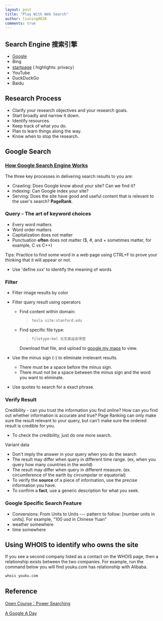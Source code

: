 ```yaml
---
layout: post
title: "Play With Web Search"
author: liuning0820
comments: true
---
```


## Search Engine 搜索引擎

- [Google](http://www.google.com/ncr)
- Bing
- [startpage](http://www.startpage.com) ( highlights: privacy）
- YouTube
- DuckDuckGo
- Baidu

## Research Process

- Clarify your research objectives and your research goals.
- Start broadly and narrow it down.
- Identify resources.
- Keep track of what you do.
- Plan to learn things along the way.
- Know when to stop the research.

## Google Search

### [How Google Search Engine Works](https://www.google.com/search/howsearchworks/)

The three key processes in delivering search results to you are:

- Crawling: Does Google know about your site? Can we find it?
- Indexing: Can Google index your site?
- Serving: Does the site have good and useful content that is relevant to the user's search? **PageRank**.

### Query - The art of keyword choices

- Every word matters
- Word order matters
- Capitalization does not matter
- Punctuation **often** does not matter ($, #, and + sometimes matter, for example, C vs C++)

Tips: Practice to find some word in a web page using CTRL+F to prove your thinking that it will appear or not.

- Use 'define xxx' to identify the meaning of words

### Filter

- Filter image results by color
- Filter query result using operators
  - Find content within domain:

    > ```sh
    > tesla site:stanford.edu
    > ```

  - Find specific file type:

    > ```sh
    > filetype:kml 北京奥运会场馆
    > ```
    Download that file, and upload to [google my maps](https://www.google.com/mymaps) to view.

- Use the minus sign (-) to eliminate irrelevant results.
  - There must be a space before the minus sign.
  - There must not be a space between the minus sign and the word you want to eliminate.

- Use quotes to search for a exact phrase.

### Verify Result

Credibility - can you trust the information you find online? How can you find out whether information is accurate and true?
Page Ranking can only make sure the result relevant to your query, but can't make sure the ordered result is credible for you.

- To check the credibility, just do one more search.

Variant data

- Don't imply the answer in your query when you do the search
- The result may differ when query in different time range. (ex, when you query how many countries in the world)
- The result may differ when query in different measure. (ex. circumference of the earth by circumpolar or equatorial)
- To verify the **source** of a piece of information, use the precise information you have.
- To confirm a **fact**, use a generic description for what you seek.

### Google Specific Search Feature

- Conversions: From Units to Units --- pattern to follow: [number units in units]. For example, "100 usd in Chinese Yuan"
- weather somewhere
- time somewhere

## Using WHOIS to identify who owns the site

If you see a second company listed as a contact on the WHOIS page, then a relationship exists between the two companies.
For example, run the command below you will find youku.com has relationship with Alibaba.

```sh
whois youku.com

```

## Reference

[Open Course：Power Searching](https://coursebuilder.withgoogle.com/)

[A Google A Day](http://www.agoogleaday.com/)
